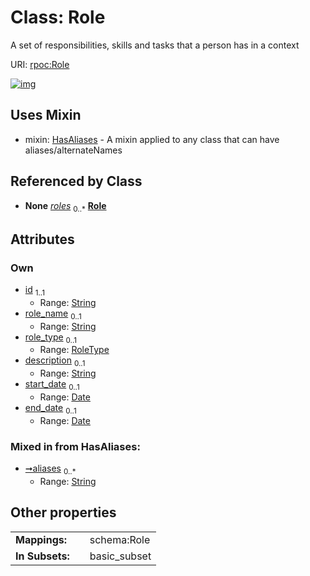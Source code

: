 
# Class: Role


A set of responsibilities, skills and tasks that a person has in a context

URI: [rpoc:Role](https://pub.tech/schema/rpoc/Role)


[![img](https://yuml.me/diagram/nofunky;dir:TB/class/[Container]++-%20roles%200..*>[Role&#124;id:string;role_name:string%20%3F;role_type:RoleType%20%3F;description:string%20%3F;start_date:date%20%3F;end_date:date%20%3F;aliases:string%20*],[Role]uses%20-.->[HasAliases],[HasAliases],[Container])](https://yuml.me/diagram/nofunky;dir:TB/class/[Container]++-%20roles%200..*>[Role&#124;id:string;role_name:string%20%3F;role_type:RoleType%20%3F;description:string%20%3F;start_date:date%20%3F;end_date:date%20%3F;aliases:string%20*],[Role]uses%20-.->[HasAliases],[HasAliases],[Container])

## Uses Mixin

 *  mixin: [HasAliases](HasAliases.md) - A mixin applied to any class that can have aliases/alternateNames

## Referenced by Class

 *  **None** *[roles](roles.md)*  <sub>0..\*</sub>  **[Role](Role.md)**

## Attributes


### Own

 * [id](id.md)  <sub>1..1</sub>
     * Range: [String](types/String.md)
 * [role_name](role_name.md)  <sub>0..1</sub>
     * Range: [String](types/String.md)
 * [role_type](role_type.md)  <sub>0..1</sub>
     * Range: [RoleType](RoleType.md)
 * [description](description.md)  <sub>0..1</sub>
     * Range: [String](types/String.md)
 * [start_date](start_date.md)  <sub>0..1</sub>
     * Range: [Date](types/Date.md)
 * [end_date](end_date.md)  <sub>0..1</sub>
     * Range: [Date](types/Date.md)

### Mixed in from HasAliases:

 * [➞aliases](hasAliases__aliases.md)  <sub>0..\*</sub>
     * Range: [String](types/String.md)

## Other properties

|  |  |  |
| --- | --- | --- |
| **Mappings:** | | schema:Role |
| **In Subsets:** | | basic_subset |

